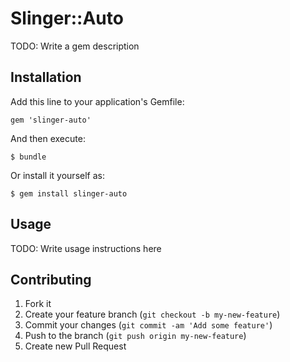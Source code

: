 # Slinger::Auto

TODO: Write a gem description

## Installation

Add this line to your application's Gemfile:

    gem 'slinger-auto'

And then execute:

    $ bundle

Or install it yourself as:

    $ gem install slinger-auto

## Usage

TODO: Write usage instructions here

## Contributing

1. Fork it
2. Create your feature branch (`git checkout -b my-new-feature`)
3. Commit your changes (`git commit -am 'Add some feature'`)
4. Push to the branch (`git push origin my-new-feature`)
5. Create new Pull Request
